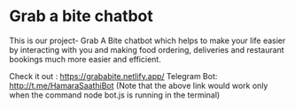 # Grab a bite chatbot
This is our project- Grab A Bite chatbot which helps to make your life easier by interacting with you and making food ordering, deliveries and restaurant bookings much more easier and efficient.

Check it out : https://grababite.netlify.app/
Telegram Bot: http://t.me/HamaraSaathiBot
(Note that the above link would work only when the command node bot.js is running in the terminal)
